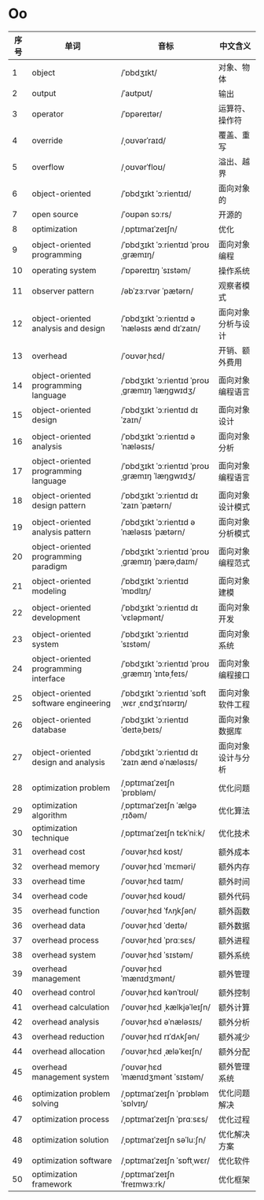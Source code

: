 # Oo

| 序号 | 单词                                    | 音标                                            | 中文含义      |
|----|---------------------------------------|-----------------------------------------------|-----------|
| 1  | object                                | /ˈɒbdʒɪkt/                                    | 对象、物体     |
| 2  | output                                | /ˈaʊtpʊt/                                     | 输出        |
| 3  | operator                              | /ˈɒpəreɪtər/                                  | 运算符、操作符   |
| 4  | override                              | /ˌoʊvərˈraɪd/                                 | 覆盖、重写     |
| 5  | overflow                              | /ˌoʊvərˈfloʊ/                                 | 溢出、越界     |
| 6  | object-oriented                       | /ˈɒbdʒɪkt ˈɔːrientɪd/                         | 面向对象的     |
| 7  | open source                           | /ˈoʊpən sɔːrs/                                | 开源的       |
| 8  | optimization                          | /ˌɒptɪmaɪˈzeɪʃn/                              | 优化        |
| 9  | object-oriented programming           | /ˈɒbdʒɪkt ˈɔːrientɪd ˈproʊˌɡræmɪŋ/            | 面向对象编程    |
| 10 | operating system                      | /ˈɒpəreɪtɪŋ ˈsɪstəm/                          | 操作系统      |
| 11 | observer pattern                      | /əbˈzɜːrvər ˈpætərn/                          | 观察者模式     |
| 12 | object-oriented analysis and design   | /ˈɒbdʒɪkt ˈɔːrientɪd əˈnæləsɪs ænd dɪˈzaɪn/   | 面向对象分析与设计 |
| 13 | overhead                              | /ˈoʊvərˌhɛd/                                  | 开销、额外费用   |
| 14 | object-oriented programming language  | /ˈɒbdʒɪkt ˈɔːrientɪd ˈproʊˌɡræmɪŋ ˈlæŋɡwɪdʒ/  | 面向对象编程语言  |
| 15 | object-oriented design                | /ˈɒbdʒɪkt ˈɔːrientɪd dɪˈzaɪn/                 | 面向对象设计    |
| 16 | object-oriented analysis              | /ˈɒbdʒɪkt ˈɔːrientɪd əˈnæləsɪs/               | 面向对象分析    |
| 17 | object-oriented programming language  | /ˈɒbdʒɪkt ˈɔːrientɪd ˈproʊˌɡræmɪŋ ˈlæŋɡwɪdʒ/  | 面向对象编程语言  |
| 18 | object-oriented design pattern        | /ˈɒbdʒɪkt ˈɔːrientɪd dɪˈzaɪn ˈpætərn/         | 面向对象设计模式  |
| 19 | object-oriented analysis pattern      | /ˈɒbdʒɪkt ˈɔːrientɪd əˈnæləsɪs ˈpætərn/       | 面向对象分析模式  |
| 20 | object-oriented programming paradigm  | /ˈɒbdʒɪkt ˈɔːrientɪd ˈproʊˌɡræmɪŋ ˈpærəˌdaɪm/ | 面向对象编程范式  |
| 21 | object-oriented modeling              | /ˈɒbdʒɪkt ˈɔːrientɪd ˈmɒdlɪŋ/                 | 面向对象建模    |
| 22 | object-oriented development           | /ˈɒbdʒɪkt ˈɔːrientɪd dɪˈvɛləpmənt/            | 面向对象开发    |
| 23 | object-oriented system                | /ˈɒbdʒɪkt ˈɔːrientɪd ˈsɪstəm/                 | 面向对象系统    |
| 24 | object-oriented programming interface | /ˈɒbdʒɪkt ˈɔːrientɪd ˈproʊˌɡræmɪŋ ˈɪntəˌfeɪs/ | 面向对象编程接口  |
| 25 | object-oriented software engineering  | /ˈɒbdʒɪkt ˈɔːrientɪd ˈsɒftˌwɛr ˌɛndʒɪˈnɪərɪŋ/ | 面向对象软件工程  |
| 26 | object-oriented database              | /ˈɒbdʒɪkt ˈɔːrientɪd ˈdeɪtəˌbeɪs/             | 面向对象数据库   |
| 27 | object-oriented design and analysis   | /ˈɒbdʒɪkt ˈɔːrientɪd dɪˈzaɪn ænd əˈnæləsɪs/   | 面向对象设计与分析 |
| 28 | optimization problem                  | /ˌɒptɪmaɪˈzeɪʃn ˈprɒbləm/                     | 优化问题      |
| 29 | optimization algorithm                | /ˌɒptɪmaɪˈzeɪʃn ˈælɡəˌrɪðəm/                  | 优化算法      |
| 30 | optimization technique                | /ˌɒptɪmaɪˈzeɪʃn tɛkˈniːk/                     | 优化技术      |
| 31 | overhead cost                         | /ˈoʊvərˌhɛd kɒst/                             | 额外成本      |
| 32 | overhead memory                       | /ˈoʊvərˌhɛd ˈmɛməri/                          | 额外内存      |
| 33 | overhead time                         | /ˈoʊvərˌhɛd taɪm/                             | 额外时间      |
| 34 | overhead code                         | /ˈoʊvərˌhɛd koʊd/                             | 额外代码      |
| 35 | overhead function                     | /ˈoʊvərˌhɛd ˈfʌŋkʃən/                         | 额外函数      |
| 36 | overhead data                         | /ˈoʊvərˌhɛd ˈdeɪtə/                           | 额外数据      |
| 37 | overhead process                      | /ˈoʊvərˌhɛd ˈprɑːsɛs/                         | 额外进程      |
| 38 | overhead system                       | /ˈoʊvərˌhɛd ˈsɪstəm/                          | 额外系统      |
| 39 | overhead management                   | /ˈoʊvərˌhɛd ˈmænɪdʒmənt/                      | 额外管理      |
| 40 | overhead control                      | /ˈoʊvərˌhɛd kənˈtroʊl/                        | 额外控制      |
| 41 | overhead calculation                  | /ˈoʊvərˌhɛd ˌkælkjəˈleɪʃn/                    | 额外计算      |
| 42 | overhead analysis                     | /ˈoʊvərˌhɛd əˈnæləsɪs/                        | 额外分析      |
| 43 | overhead reduction                    | /ˈoʊvərˌhɛd rɪˈdʌkʃən/                        | 额外减少      |
| 44 | overhead allocation                   | /ˈoʊvərˌhɛd ˌæləˈkeɪʃn/                       | 额外分配      |
| 45 | overhead management system            | /ˈoʊvərˌhɛd ˈmænɪdʒmənt ˈsɪstəm/              | 额外管理系统    |
| 46 | optimization problem solving          | /ˌɒptɪmaɪˈzeɪʃn ˈprɒbləm ˈsɒlvɪŋ/             | 优化问题解决    |
| 47 | optimization process                  | /ˌɒptɪmaɪˈzeɪʃn ˈprɑːsɛs/                     | 优化过程      |
| 48 | optimization solution                 | /ˌɒptɪmaɪˈzeɪʃn səˈluːʃn/                     | 优化解决方案    |
| 49 | optimization software                 | /ˌɒptɪmaɪˈzeɪʃn ˈsɒftˌwɛr/                    | 优化软件      |
| 50 | optimization framework                | /ˌɒptɪmaɪˈzeɪʃn ˈfreɪmwɜːrk/                  | 优化框架      |
